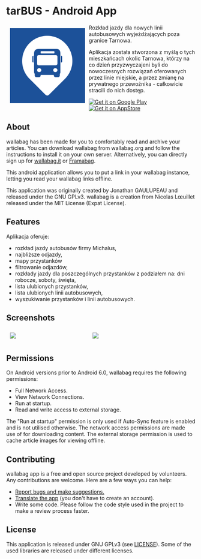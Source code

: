 # tarBUS - Android App

<img src="/assets/icons/favicon.png" align="left"
width="200" hspace="10" vspace="10">

Rozkład jazdy dla nowych linii autobusowych wyjeżdżających poza granice Tarnowa.

Aplikacja została stworzona z myślą o tych mieszkańcach okolic Tarnowa, którzy na co dzień przyzwyczajeni byli do nowoczesnych rozwiązań oferowanych przez linie miejskie, a przez zmianę na prywatnego przewoźnika - całkowicie stracili do nich dostęp.

<p align="left">
<a href="https://play.google.com/store/apps/details?id=com.dpajak99.tarbus2021">
    <img alt="Get it on Google Play"
        height="83"
        src="https://inspirationapps.com/wp-content/uploads/2020/01/google-play-badge.png" />
</a>  
<a href="https://apps.apple.com/pl/app/tarbus/id1554556128">
    <img alt="Get it on AppStore"
        height="80"
        src="https://inspirationapps.com/wp-content/uploads/2020/01/app-store-badge.png" />
        </a>
        </p>

## About

wallabag has been made for you to comfortably read and archive your articles.
You can download wallabag from wallabag.org and follow the instructions to install it on your own server.
Alternatively, you can directly sign up for [wallabag.it](https://wallabag.it) or [Framabag](https://framabag.org).

This android application allows you to put a link in your wallabag instance, letting you read your wallabag links offline.

This application was originally created by Jonathan GAULUPEAU and released under the GNU GPLv3.
wallabag is a creation from Nicolas Lœuillet released under the MIT License (Expat License).

## Features

Aplikacja oferuje:
- rozkład jazdy autobusów firmy Michalus,
- najbliższe odjazdy,
- mapy przystanków
- filtrowanie odjazdów,
- rozkłady jazdy dla poszczególnych przystanków z podziałem na: dni robocze, soboty, święta,
- lista ulubionych przystanków,
- lista ulubionych linii autobusowych,
- wyszukiwanie przystanków i linii autobusowych.

## Screenshots

[<img src="/readme/Wallabag%20Reading%20List.png" align="left"
width="200"
    hspace="10" vspace="10">](/readme/Wallabag%20Reading%20List.png)
[<img src="/readme/Wallabag%20Article%20View.png" align="center"
width="200"
    hspace="10" vspace="10">](/readme/Wallabag%20Article%20View.png)

## Permissions

On Android versions prior to Android 6.0, wallabag requires the following permissions:
- Full Network Access.
- View Network Connections.
- Run at startup.
- Read and write access to external storage.

The "Run at startup" permission is only used if Auto-Sync feature is enabled and is not utilised otherwise. The network access permissions are made use of for downloading content. The external storage permission is used to cache article images for viewing offline.

## Contributing

wallabag app is a free and open source project developed by volunteers. Any contributions are welcome. Here are a few ways you can help:
 * [Report bugs and make suggestions.](https://github.com/wallabag/android-app/issues)
 * [Translate the app](https://hosted.weblate.org/projects/wallabag/android-app/) (you don't have to create an account).
 * Write some code. Please follow the code style used in the project to make a review process faster.

## License

This application is released under GNU GPLv3 (see [LICENSE](LICENSE)).
Some of the used libraries are released under different licenses.
